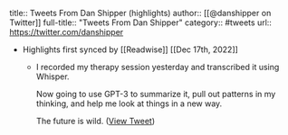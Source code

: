 title:: Tweets From Dan Shipper (highlights)
author:: [[@danshipper on Twitter]]
full-title:: "Tweets From Dan Shipper"
category:: #tweets
url:: https://twitter.com/danshipper

- Highlights first synced by [[Readwise]] [[Dec 17th, 2022]]
	- I recorded my therapy session yesterday and transcribed it using Whisper.
	  
	  Now going to use GPT-3 to summarize it, pull out patterns in my thinking, and help me look at things in a new way.
	  
	  The future is wild. ([View Tweet](https://twitter.com/danshipper/status/1603415193677139969))